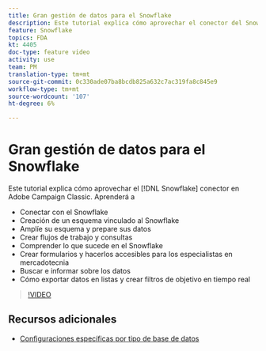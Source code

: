 ```yaml
---
title: Gran gestión de datos para el Snowflake
description: Este tutorial explica cómo aprovechar el conector del Snowflake en Adobe Campaign Classic
feature: Snowflake
topics: FDA
kt: 4405
doc-type: feature video
activity: use
team: PM
translation-type: tm+mt
source-git-commit: 0c330ade07ba8bcdb825a632c7ac319fa8c845e9
workflow-type: tm+mt
source-wordcount: '107'
ht-degree: 6%

---
```



# Gran gestión de datos para el Snowflake

Este tutorial explica cómo aprovechar el [!DNL Snowflake] conector en Adobe Campaign Classic.
Aprenderá a

* Conectar con el Snowflake
* Creación de un esquema vinculado al Snowflake
* Amplíe su esquema y prepare sus datos
* Crear flujos de trabajo y consultas
* Comprender lo que sucede en el Snowflake
* Crear formularios y hacerlos accesibles para los especialistas en mercadotecnia
* Buscar e informar sobre los datos
* Cómo exportar datos en listas y crear filtros de objetivo en tiempo real

>[!VIDEO](https://video.tv.adobe.com/v/31588?quality=12&learn=on)

## Recursos adicionales

* [Configuraciones específicas por tipo de base de datos](https://docs.adobe.com/content/help/en/campaign-classic/using/getting-started/accessing-external-database/specific-configuration-database.html)
